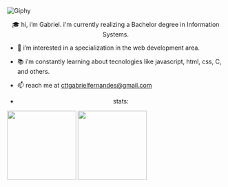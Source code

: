 ![Giphy](https://media.giphy.com/media/v1.Y2lkPTc5MGI3NjExNnE2cjhzcnUwc25razVybHlva3NkajhzY2ZxdDlpcG9iaGhzN3BhZiZlcD12MV9pbnRlcm5hbF9naWZfYnlfaWQmY3Q9Zw/rLqRnKDoJe1R6i57d0/giphy.gif)


<center>🎓 hi, i’m Gabriel. i'm currently realizing a Bachelor degree in Information Systems. </center>

- 💼 i’m interested in a specialization in the web development area.
- 📚 i’m constantly learning about tecnologies like javascript, html, css, C, and others.
- 📫 reach me at cttgabrielfernandes@gmail.com

- <center>stats:</center>
  
<div align="flex-start">
  <img height="160px" src="https://github-readme-stats.vercel.app/api?username=wizzersoftware&show_icons=true&theme=rose_pine&hide_border=true"/> 
  <img height="160px" src="https://github-readme-stats.vercel.app/api/top-langs/?username=wizzersoftware&layout=compact&theme=rose_pine&hide_border=true"/>
</div>
